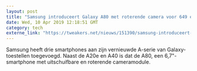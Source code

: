 ```yaml
---
layout: post
title: "Samsung introduceert Galaxy A80 met roterende camera voor 649 euro"
date: Wed, 10 Apr 2019 12:18:51 GMT
category: tech
externe_link: "https://tweakers.net/nieuws/151390/samsung-introduceert-galaxy-a80-met-roterende-camera-voor-649-euro.html"
---
```


Samsung heeft drie smartphones aan zijn vernieuwde A-serie van Galaxy-toestellen toegevoegd. Naast de A20e en A40 is dat de A80, een 6,7"-smartphone met uitschuifbare en roterende cameramodule.<img src="http://feeds.feedburner.com/~r/tweakers/mixed/~4/jqwamHo_RIY" height="1" width="1" alt=""/>
